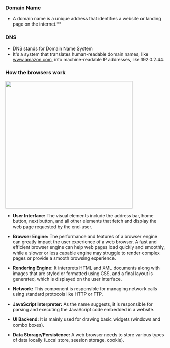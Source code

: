 ### Domain Name

- A domain name is a unique address that identifies a website or landing page on the internet.**

### DNS

- DNS stands for Domain Name System
- It's a system that translates human-readable domain names, like www.amazon.com, into machine-readable IP addresses, like 192.0.2.44.

### How the browsers work

<img src="https://github.com/VamsiKrishnaBoggavarapu/web_applications_basics/blob/main/images/browser.png" width=400 height=400/>

- **User Interface:** The visual elements include the address bar, home button, next button, and all other elements that fetch and display the web page requested by the end-user.

- **Browser Engine:** The performance and features of a browser engine can greatly impact the user experience of a web browser. A fast and efficient browser engine can help web pages load quickly and smoothly, while a slower or less capable engine may struggle to render complex pages or provide a smooth browsing experience.

- **Rendering Engine:** It interprets HTML and XML documents along with images that are styled or formatted using CSS, and a final layout is generated, which is displayed on the user interface.

- **Network:** This component is responsible for managing network calls using standard protocols like HTTP or FTP.

- **JavaScript Interpreter:** As the name suggests, it is responsible for parsing and executing the JavaScript code embedded in a website.

- **UI Backend:** It is mainly used for drawing basic widgets (windows and combo boxes).

- **Data Storage/Persistence:** A web browser needs to store various types of data locally (Local store, seesion storage, cookie).
